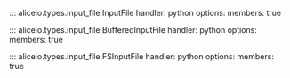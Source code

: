 ::: aliceio.types.input_file.InputFile
    handler: python
    options:
      members: true

::: aliceio.types.input_file.BufferedInputFile
    handler: python
    options:
      members: true

::: aliceio.types.input_file.FSInputFile
    handler: python
    options:
      members: true
